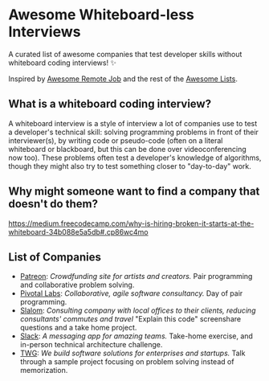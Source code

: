 # Awesome Whiteboard-less Interviews
A curated list of awesome companies that test developer skills without whiteboard coding interviews! :sparkles:

Inspired by [Awesome Remote Job](https://github.com/lukasz-madon/awesome-remote-job) and the rest of the [Awesome Lists](https://github.com/sindresorhus/awesome).

## What is a whiteboard coding interview?
A whiteboard interview is a style of interview a lot of companies use to test a developer's technical skill: solving programming problems in front of their interviewer(s), by writing code or pseudo-code (often on a literal whiteboard or blackboard, but this can be done over videoconferencing now too). These problems often test a developer's knowledge of algorithms, though they might also try to test something closer to "day-to-day" work.

## Why might someone want to find a company that doesn't do them?
https://medium.freecodecamp.com/why-is-hiring-broken-it-starts-at-the-whiteboard-34b088e5a5db#.cp86wc4mo

## List of Companies
- [Patreon](https://www.patreon.com/): _Crowdfunding site for artists and creators._ Pair programming and collaborative problem solving.
- [Pivotal Labs](https://pivotal.io/labs): _Collaborative, agile software consultancy._ Day of pair programming.
- [Slalom](https://www.slalom.com/): _Consulting company with local offices to their clients, reducing consultants' commutes and travel_ "Explain this code" screenshare questions and a take home project.
- [Slack](https://slack.com/): _A messaging app for amazing teams._ Take-home exercise, and in-person technical architecture challenge.
- [TWG](https://twg.io): _We build software solutions for enterprises and startups._ Talk through a sample project focusing on problem solving instead of memorization.
